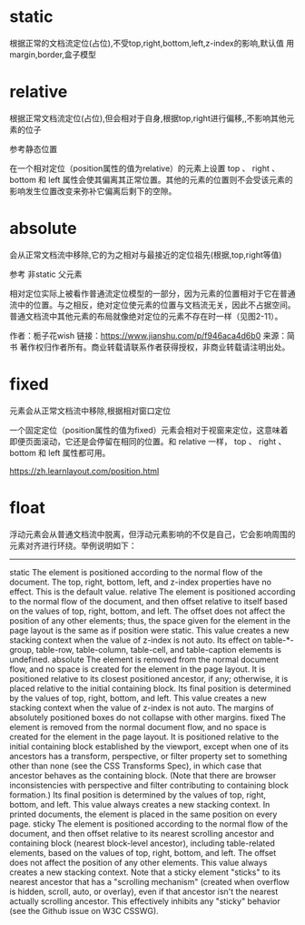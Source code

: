 # static
根据正常的文档流定位(占位),不受top,right,bottom,left,z-index的影响,默认值
用margin,border,盒子模型

# relative
根据正常文档流定位(占位),但会相对于自身,根据top,right进行偏移,,不影响其他元素的位子

参考静态位置

在一个相对定位（position属性的值为relative）的元素上设置 top 、 right 、 bottom 和 left 属性会使其偏离其正常位置。其他的元素的位置则不会受该元素的影响发生位置改变来弥补它偏离后剩下的空隙。

# absolute
会从正常文档流中移除,它的为之相对与最接近的定位祖先(根据,top,right等值)

参考 非static 父元素

相对定位实际上被看作普通流定位模型的一部分，因为元素的位置相对于它在普通流中的位置。与之相反，绝对定位使元素的位置与文档流无关，因此不占据空间。普通文档流中其他元素的布局就像绝对定位的元素不存在时一样（见图2-11）。

作者：栀子花wish
链接：https://www.jianshu.com/p/f946aca4d6b0
来源：简书
著作权归作者所有。商业转载请联系作者获得授权，非商业转载请注明出处。

# fixed
元素会从正常文档流中移除,根据相对窗口定位

一个固定定位（position属性的值为fixed）元素会相对于视窗来定位，这意味着即便页面滚动，它还是会停留在相同的位置。和 relative 一样， top 、 right 、 bottom 和 left 属性都可用。



https://zh.learnlayout.com/position.html



# float
浮动元素会从普通文档流中脱离，但浮动元素影响的不仅是自己，它会影响周围的元素对齐进行环绕。举例说明如下：

---



static
The element is positioned according to the normal flow of the document. The top, right, bottom, left, and z-index properties have no effect. This is the default value.
relative
The element is positioned according to the normal flow of the document, and then offset relative to itself based on the values of top, right, bottom, and left. The offset does not affect the position of any other elements; thus, the space given for the element in the page layout is the same as if position were static.
This value creates a new stacking context when the value of z-index is not auto. Its effect on table-*-group, table-row, table-column, table-cell, and table-caption elements is undefined.
absolute
The element is removed from the normal document flow, and no space is created for the element in the page layout. It is positioned relative to its closest positioned ancestor, if any; otherwise, it is placed relative to the initial containing block. Its final position is determined by the values of top, right, bottom, and left.
This value creates a new stacking context when the value of z-index is not auto. The margins of absolutely positioned boxes do not collapse with other margins.
fixed
The element is removed from the normal document flow, and no space is created for the element in the page layout. It is positioned relative to the initial containing block established by the viewport, except when one of its ancestors has a transform, perspective, or filter property set to something other than none (see the CSS Transforms Spec), in which case that ancestor behaves as the containing block. (Note that there are browser inconsistencies with perspective and filter contributing to containing block formation.) Its final position is determined by the values of top, right, bottom, and left.
This value always creates a new stacking context. In printed documents, the element is placed in the same position on every page.
sticky
The element is positioned according to the normal flow of the document, and then offset relative to its nearest scrolling ancestor and containing block (nearest block-level ancestor), including table-related elements, based on the values of top, right, bottom, and left. The offset does not affect the position of any other elements.
This value always creates a new stacking context. Note that a sticky element "sticks" to its nearest ancestor that has a "scrolling mechanism" (created when overflow is hidden, scroll, auto, or overlay), even if that ancestor isn't the nearest actually scrolling ancestor. This effectively inhibits any "sticky" behavior (see the Github issue on W3C CSSWG).
